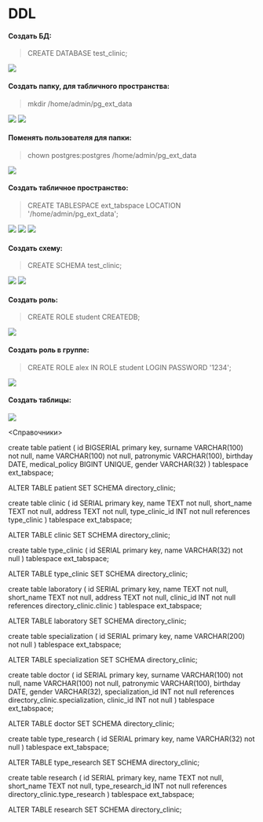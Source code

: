 # DDL
#### Создать БД:
> CREATE DATABASE test_clinic;
<image src="https://github.com/ArinichElena/DDL/blob/main/СоздатьБД.png">

#### Создать папку, для табличного пространства:
> mkdir /home/admin/pg_ext_data
<image src="https://github.com/ArinichElena/DDL/blob/main/Создать%20папку%20(1).png">
<image src="https://github.com/ArinichElena/DDL/blob/main/Создать%20папку%20(2).png">

#### Поменять пользователя для папки:
> chown postgres:postgres /home/admin/pg_ext_data
<image src="https://github.com/ArinichElena/DDL/blob/main/Поменять%20пользователя%20для%20папки.png"> 

#### Создать табличное пространство:
> CREATE TABLESPACE ext_tabspace LOCATION '/home/admin/pg_ext_data';
<image src="https://github.com/ArinichElena/DDL/blob/main/Создать%20ТП%20(1).png"> 
<image src="https://github.com/ArinichElena/DDL/blob/main/Создать%20ТП%20(2).png">
<image src="https://github.com/ArinichElena/DDL/blob/main/Создать%20ТП%20(3).png">
  
#### Создать схему:
> CREATE SCHEMA test_clinic;
<image src="https://github.com/ArinichElena/DDL/blob/main/Создать%20схему.png">
<image src="https://github.com/ArinichElena/DDL/blob/main/Посмотреть%20схемы.png">
  
#### Создать роль:
> CREATE ROLE student CREATEDB;
<image src="https://github.com/ArinichElena/DDL/blob/main/Создать%20роли.png">
  
#### Создать роль в группе:
> CREATE ROLE alex IN ROLE student LOGIN PASSWORD '1234';
<image src="https://github.com/ArinichElena/DDL/blob/main/Создать%20роль%20в%20группе.png">
  
#### Создать таблицы:
<image src="https://github.com/ArinichElena/DDL/blob/main/Талицы%20по%20схемам.png">

  <Справочники>
  <summary>create table patient (
	id BIGSERIAL primary key,
	surname VARCHAR(100) not null,
	name VARCHAR(100) not null,
	patronymic VARCHAR(100),
	birthday DATE,
	medical_policy BIGINT UNIQUE,
	gender VARCHAR(32)
) tablespace ext_tabspace;

ALTER TABLE patient SET SCHEMA directory_clinic;

create table clinic (
id SERIAL primary key,
name TEXT not null,
short_name TEXT not null,
address TEXT not null,
type_clinic_id INT not null references type_clinic
) tablespace ext_tabspace;

ALTER TABLE clinic SET SCHEMA directory_clinic;

create table type_clinic (
id SERIAL primary key,
name VARCHAR(32) not null
) tablespace ext_tabspace;

ALTER TABLE type_clinic SET SCHEMA directory_clinic;

create table laboratory (
id SERIAL primary key,
name TEXT not null,
short_name TEXT not null,
address TEXT not null,
clinic_id INT not null references directory_clinic.clinic
) tablespace ext_tabspace;

ALTER TABLE laboratory SET SCHEMA directory_clinic;

create table specialization (
id SERIAL primary key,
name VARCHAR(200) not null
) tablespace ext_tabspace;

ALTER TABLE specialization SET SCHEMA directory_clinic;

create table doctor (
	id SERIAL primary key,
	surname VARCHAR(100) not null,
	name VARCHAR(100) not null,
	patronymic VARCHAR(100),
	birthday DATE,
	gender VARCHAR(32),
	specialization_id INT not null references directory_clinic.specialization,
	clinic_id INT not null
) tablespace ext_tabspace;

ALTER TABLE doctor SET SCHEMA directory_clinic;

create table type_research (
id SERIAL primary key,
name VARCHAR(32) not null
) tablespace ext_tabspace;

ALTER TABLE type_research SET SCHEMA directory_clinic;

create table research (
id SERIAL primary key,
name TEXT not null,
short_name TEXT not null,
type_research_id INT not null references directory_clinic.type_research
) tablespace ext_tabspace;

ALTER TABLE research SET SCHEMA directory_clinic;
</summary>
